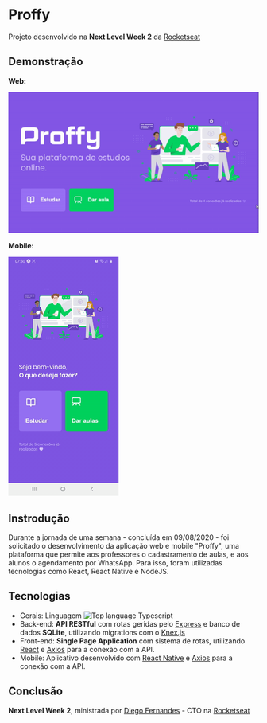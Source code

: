 # Proffy
Projeto desenvolvido na **Next Level Week 2** da [Rocketseat](https://github.com/Rocketseat)

## Demonstração
**Web:**

![Proffy web](https://raw.githubusercontent.com/pedrorambo/proffy/master/media/web-demo.gif "Proffy web")

**Mobile:**

![Proffy mobile](https://raw.githubusercontent.com/pedrorambo/proffy/master/media/mobile-demo.gif "Proffy mobile")

## Instrodução
Durante a jornada de uma semana - concluída em 09/08/2020 - foi solicitado o desenvolvimento da aplicação web e mobile "Proffy", uma plataforma que permite aos professores o cadastramento de aulas, e aos alunos o agendamento por WhatsApp. Para isso, foram utilizadas tecnologias como React, React Native e NodeJS.

## Tecnologias
* Gerais: Linguagem ![Top language Typescript](https://img.shields.io/github/languages/top/pedrorambo/proffy)
* Back-end: **API RESTful** com rotas geridas pelo [Express](http://expressjs.com/) e banco de dados **SQLite**, utilizando migrations com o [Knex.js](http://knexjs.org/) 
* Front-end: **Single Page Application** com sistema de rotas, utilizando [React](https://reactjs.org/) e [Axios](https://github.com/axios/axios) para a conexão com a API.
* Mobile: Aplicativo desenvolvido com [React Native](https://reactnative.dev/) e [Axios](https://github.com/axios/axios) para a conexão com a API.

## Conclusão
**Next Level Week 2**, ministrada por [Diego Fernandes](https://github.com/diego3g) - CTO na [Rocketseat](https://rocketseat.com.br/)
 
